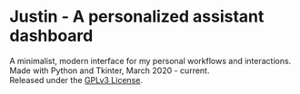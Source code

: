 # Justin - A personalized assistant dashboard
A minimalist, modern interface for my personal workflows and interactions.  
Made with Python and Tkinter, March 2020 - current.  
Released under the [GPLv3 License](https://www.gnu.org/licenses/gpl-3.0.en.html).  